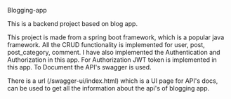 Blogging-app

This is a backend project based on blog app.

This project is made from a spring boot framework, which is a popular java framework. All the CRUD functionality is implemented for user, post, post_category, comment. I have also implemented the Authentication and Authorization in this app. For Authorization JWT token is implemented in this app. To Document the API's swagger is used.

There is a url (/swagger-ui/index.html) which is a UI page for API's docs, can be used to get all the information about the api's of blogging app.
